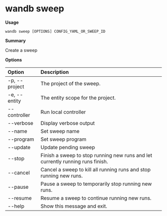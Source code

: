 # wandb sweep

**Usage**

`wandb sweep [OPTIONS] CONFIG_YAML_OR_SWEEP_ID`

**Summary**

Create a sweep

**Options**

| **Option** | **Description** |
| :--- | :--- |
| -p, --project | The project of the sweep. |
| -e, --entity | The entity scope for the project. |
| --controller | Run local controller |
| --verbose | Display verbose output |
| --name | Set sweep name |
| --program | Set sweep program |
| --update | Update pending sweep |
| --stop | Finish a sweep to stop running new runs and let currently running runs finish. |
| --cancel | Cancel a sweep to kill all running runs and stop running new runs. |
| --pause | Pause a sweep to temporarily stop running new runs. |
| --resume | Resume a sweep to continue running new runs. |
| --help | Show this message and exit. |

